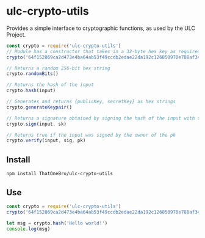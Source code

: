 # ulc-crypto-utils

Provides a simple interface to cryptographic functions, as used by the ULC Project.

```JavaScript
const crypto = require('ulc-crypto-utils')
// Module has a constructor that takes in a 32-byte hex key as required by node-sodium for generic hashing
crypto('64f152869ca2d473e4ba64ab53f49ccdb2edae22da192c126850970e788af347')

// Returns a random 256-bit hex string
crypto.randomBits()

// Returns the hash of the input
crypto.hash(input)

// Generates and returns {publicKey, secretKey} as hex strings
crypto.generateKeypair()

// Returns a signature obtained by signing the hash of the input with the sk
crypto.sign(input, sk)

// Returns true if the input was signed by the owner of the pk
crypto.verify(input, sig, pk)
```

## Install

`npm install ThatOneBro/ulc-crypto-utils`

## Use

```JavaScript
const crypto = require('ulc-crypto-utils')
crypto('64f152869ca2d473e4ba64ab53f49ccdb2edae22da192c126850970e788af347')

let msg = crypto.hash('Hello world!')
console.log(msg)
```

